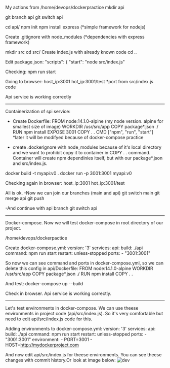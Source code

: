 My actions from /home/devops/dockerpractice
mkdir api

git branch api
git switch api

cd api/
npm init
npm install express (*simple framework for nodejs)

Create .gitignore with node_modules (*dependencies with express framework)

mkdir src
cd src/
Create index.js with already known code
cd ..

Edit package.json:
  "scripts": {
    "start": "node src/index.js"

Checking:
npm run start

Going to browser:
host_ip:3001
hot_ip:3001/test
*port from src/index.js code

Api service is working correctly

-------------------------------------------
Сontainerization of spi service:

- Create Dockerfile:
FROM node:14.1.0-alpine  (my node version. alpine for smallest size of image)
WORKDIR /usr/src/app
COPY package*.json ./
RUN npm install
EXPOSE 3001
COPY . .
CMD ["npm", "run", "start"]
*later it will be modifyed because of docker-compose practice

- create .dockerignore with node_modules because of it's local directory and we want to 
prohibit copy it to container in COPY . . command. Container will create npm dependinies itself, but with our package*.json and src/index.js.

docker build -t myapi:v0 .
docker run -p 3001:3001 myapi:v0

Checking again in browser:
host_ip:3001
hot_ip:3001/test

All is ok.
-Now we can join our branches (main and api)
git switch main
git merge api
git push

-And continue with api branch
git switch api

----------------------------------------------------------------
Docker-compose. Now we will test docker-compose in root directory of our project.

/home/devops/dockerpactice

Create docker-compose.yml:
version: '3'
services:
  api:
    build: ./api
    command: npm run start
    restart: unless-stopped
    ports:
      - "3001:3001"

So now we can see command and ports in docker-compose.yml, so we can delete this config in api/Dockerfile:
FROM node:14.1.0-alpine
WORKDIR /usr/src/app
COPY package*.json ./
RUN npm install
COPY . .

And test:
docker-compose up --build

Check in browser. Api service is working correctly.

----------------------------------------------------
Let's test environments in docker-compose. We can use theese environments in project code (api/src/index.js).
So it's very comfortable but need to edit api/src/index.js code for this.

Adding environments to docker-compose.yml:
version: '3'
services:
  api:
    build: ./api
    command: npm run start
    restart: unless-stopped
    ports:
      - "3001:3001"
    environment:
      - PORT=3001
      - HOST=http://mydockerproject.com

And now edit api/src/index.js for theese environments. You can see theese changes with commit history.Or look at image below:
![dev](https://user-images.githubusercontent.com/103497695/191286412-6133043a-67c3-4ff2-afe9-6f816395f6df.png)



